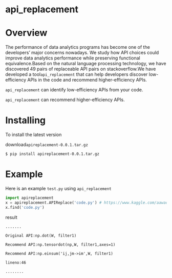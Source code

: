 # api_replacement

# Overview
The performance of data analytics programs has become one of the developers’ major concerns nowadays. We study how API choices could improve data analytics performance while preserving functional equivalence.Based on the natural language processing technology, we have discovered 49 pairs of replaceable API pairs on stackoverflow.We have developed a tool`api_replacement` that can help developers discover low-efficiency APIs in the code and recommend higher-efficiency APIs.

`api_replacement` can identify low-efficiency APIs from your code.

`api_replacement` can recommend higher-efficiency APIs.


# Installing
To install the latest version 

download`apireplacement-0.0.1.tar.gz`

`$ pip install apireplacement-0.0.1.tar.gz`



# Example
Here is an example `test.py` using `api_replacement`
```python
import apireplacement
x = apireplacement.APIReplace('code.py') # https://www.kaggle.com/aawadall/deep-neural-net
x.find('code.py')
```
result

```
.......

Original API:np.dot(W, filter1)

Recommend API:np.tensordot(np,W, filter1,axes=1)

Recommend API:np.einsum('ij,jm->im',W, filter1)

lineno:46

........
```
